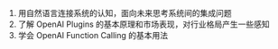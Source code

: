 
1.  用自然语言连接系统的认知，面向未来思考系统间的集成问题
2.  了解 OpenAI Plugins 的基本原理和市场表现，对行业格局产生一些感知
3.  学会 OpenAI Function Calling 的基本用法